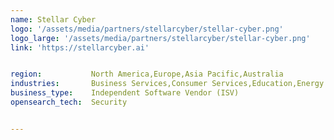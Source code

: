 ```yaml
---
name: Stellar Cyber
logo: '/assets/media/partners/stellarcyber/stellar-cyber.png'
logo_large: '/assets/media/partners/stellarcyber/stellar-cyber.png'
link: 'https://stellarcyber.ai'


region:           North America,Europe,Asia Pacific,Australia
industries:       Business Services,Consumer Services,Education,Energy and Utilities,Healthcare,Media and Entertainment,Public Sector,Non-Profit,Retail and e-Commerce,Software and Technology,Financial Services
business_type:    Independent Software Vendor (ISV)
opensearch_tech:  Security


---
```

